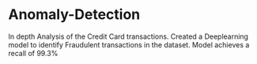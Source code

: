 # Anomaly-Detection
In depth Analysis of the Credit Card transactions. Created a Deeplearning model to identify Fraudulent transactions in the dataset. Model achieves a recall of 99.3%
